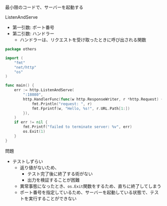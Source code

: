 最小限のコードで、サーバーを起動する

ListenAndServe
- 第一引数: ポート番号
- 第二引数: ハンドラー
  - ハンドラーは、リクエストを受け取ったときに呼び出される関数

```go
package others

import (
	"fmt"
	"net/http"
	"os"
)

func main() {
	err := http.ListenAndServe(
		":18080",
		http.HandlerFunc(func(w http.ResponseWriter, r *http.Request) {
			fmt.Println("request: ", r)
			fmt.Fprintf(w, "Hello, %s!", r.URL.Path[1:])
		}),
	)
	if err != nil {
		fmt.Printf("failed to terminate server: %v", err)
		os.Exit(1)
	}
}
```


問題
- テストしずらい
  - 返り値がないため、
    - テスト完了後に終了する術がない
    - 出力を検証することが困難
  - 異常事態になったとき、`os.Exit`関数をするため、直ちに終了してしまう
  - ポート番号を指定しているため、サーバーを起動している状態で、テストを実行することができない


